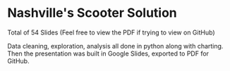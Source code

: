 # Nashville's Scooter Solution

Total of 54 Slides (Feel free to view the PDF if trying to view on GitHub)

Data cleaning, exploration, analysis all done in python along with charting. Then the presentation was built in Google Slides, exported to PDF for GitHub. 
